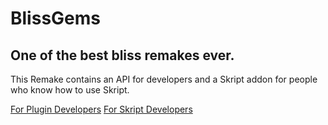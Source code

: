 # BlissGems
## One of the best bliss remakes ever.

This Remake contains an API for developers and a Skript addon for people who know how to use Skript.

[For Plugin Developers](Wiki/PluginDev/Start.md) [For Skript Developers](google.com) 
